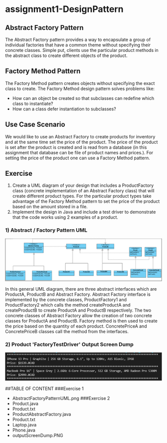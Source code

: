 # assignment1-DesignPattern

## Abstract Factory Pattern 
The Abstract Factory pattern provides a way to encapsulate a group of individual factories that have a common theme without specifying their concrete classes. Simple put, clients use the particular product methods in the abstract class to create different objects of the product.  

## Factory Method Pattern 
The Factory Method pattern creates objects without specifying the exact class to create. The Factory Method design pattern solves problems like:
* How can an object be created so that subclasses can redefine which class to instantiate?
* How can a class defer instantiation to subclasses?

## Use Case Scenario
We would like to use an Abstract Factory to create products for inventory and at the same time set the price of the product. The price of the product is set after the product is created and is read from a database (in this assignment that database can be file of product names and prices.). For setting the price of the product one can use a Factory Method pattern. 

## Exercise
1) Create a UML diagram of your design that includes a ProductFactory class (concrete implementation of an Abstract Factory class) that will create different product types. For the particular product types take advantage of the Factory Method pattern to set the price of the product based on the amount stored in a file.  
2) Implement the design in Java and include a test driver to demonstrate that the code works using 2 examples of a product.  

### 1) Abstract / Factory Pattern UML
![umlPattern](abstractFactoryPatternUML.PNG)

In this general UML diagram, there are three abstract interfaces which are ProductA, ProductB and Abstract Factory. Abstract Factory interface is implemented by the concrete classes, ProductFactory1 and ProductFactory2 which calls the method createProductA and createProductB to create ProductA and ProductB respectively. The two concrete classes of Abstract Factory allow the creation of two concrete classes for ProductA and ProductB. Factory method is then used to create the price based on the quantity of each product. ConcretePriceA and ConcretePriceB classes call the method from the interfaces.

### 2) Product 'FactoryTestDriver' Output Screen Dump
![outputSS](outputScreenDump.PNG)

##TABLE OF CONTENT
###Exercise 1
- AbstractFactoryPatternUML.png
###Exercise 2
- Product.java
- Product.txt
- ProductAbstractFactory.java
- Product.txt 
- Laptop.java
- Phone.java
- outputScreenDump.PNG
